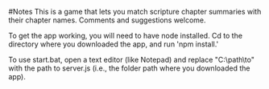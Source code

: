 #Notes
This is a game that lets you match scripture chapter summaries with their chapter names. Comments and suggestions welcome.

To get the app working, you will need to have node installed. Cd to the directory where you downloaded the app, and run 'npm install.'

To use start.bat, open a text editor (like Notepad) and replace "C:\path\to\" with the path to server.js (i.e., the folder path where you downloaded the app). 